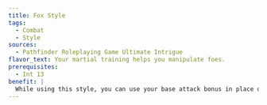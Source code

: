 ```yaml
---
title: Fox Style
tags:
  - Combat
  - Style
sources:
  - Pathfinder Roleplaying Game Ultimate Intrigue
flavor_text: Your martial training helps you manipulate foes.
prerequisites:
  - Int 13
benefit: |
  While using this style, you can use your base attack bonus in place of your ranks in Bluff on Bluff checks to feint in combat and to create a distraction to hide. If your Intelligence is at least 19, you gain a +4 bonus on such Bluff checks when adding your Charisma modifier.
---
```


